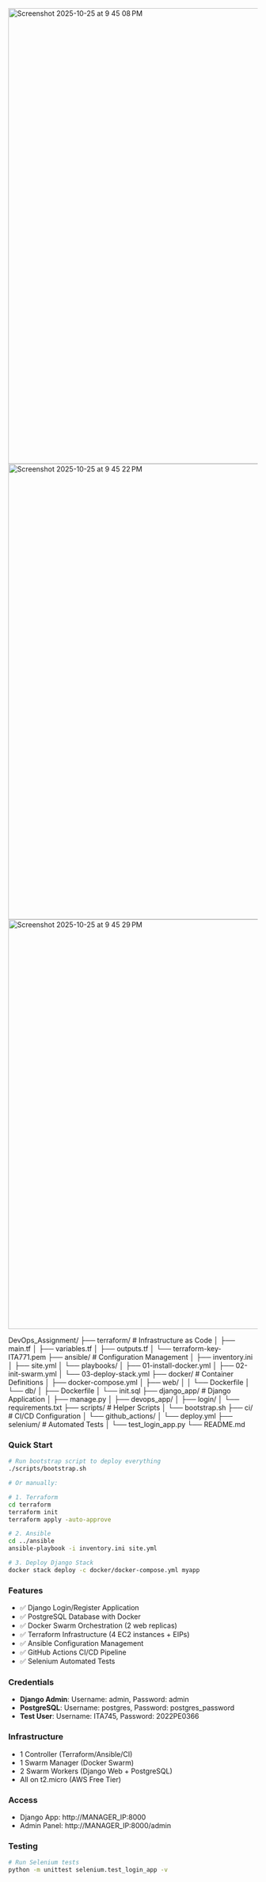 <img width="1470" height="920" alt="Screenshot 2025-10-25 at 9 45 08 PM" src="https://github.com/user-attachments/assets/4539e1ed-a3c9-48fc-a2d8-c6fbfbf2e685" />
<img width="1470" height="920" alt="Screenshot 2025-10-25 at 9 45 22 PM" src="https://github.com/user-attachments/assets/cb460f30-9464-4977-a766-3d6fefcd4523" />
<img width="1444" height="827" alt="Screenshot 2025-10-25 at 9 45 29 PM" src="https://github.com/user-attachments/assets/06d264dc-4d4b-4e88-ad54-10ed40fef4f1" />

DevOps_Assignment/
├── terraform/           # Infrastructure as Code
│   ├── main.tf
│   ├── variables.tf
│   ├── outputs.tf
│   └── terraform-key-ITA771.pem
├── ansible/            # Configuration Management
│   ├── inventory.ini
│   ├── site.yml
│   └── playbooks/
│       ├── 01-install-docker.yml
│       ├── 02-init-swarm.yml
│       └── 03-deploy-stack.yml
├── docker/            # Container Definitions
│   ├── docker-compose.yml
│   ├── web/
│   │   └── Dockerfile
│   └── db/
│       ├── Dockerfile
│       └── init.sql
├── django_app/        # Django Application
│   ├── manage.py
│   ├── devops_app/
│   ├── login/
│   └── requirements.txt
├── scripts/           # Helper Scripts
│   └── bootstrap.sh
├── ci/               # CI/CD Configuration
│   └── github_actions/
│       └── deploy.yml
├── selenium/         # Automated Tests
│   └── test_login_app.py
└── README.md

### Quick Start
```bash
# Run bootstrap script to deploy everything
./scripts/bootstrap.sh

# Or manually:

# 1. Terraform
cd terraform
terraform init
terraform apply -auto-approve

# 2. Ansible
cd ../ansible
ansible-playbook -i inventory.ini site.yml

# 3. Deploy Django Stack
docker stack deploy -c docker/docker-compose.yml myapp
```

### Features

- ✅ Django Login/Register Application
- ✅ PostgreSQL Database with Docker
- ✅ Docker Swarm Orchestration (2 web replicas)
- ✅ Terraform Infrastructure (4 EC2 instances + EIPs)
- ✅ Ansible Configuration Management
- ✅ GitHub Actions CI/CD Pipeline
- ✅ Selenium Automated Tests

### Credentials

- **Django Admin**: Username: admin, Password: admin
- **PostgreSQL**: Username: postgres, Password: postgres_password
- **Test User**: Username: ITA745, Password: 2022PE0366

### Infrastructure

- 1 Controller (Terraform/Ansible/CI)
- 1 Swarm Manager (Docker Swarm)
- 2 Swarm Workers (Django Web + PostgreSQL)
- All on t2.micro (AWS Free Tier)

### Access

- Django App: http://MANAGER_IP:8000
- Admin Panel: http://MANAGER_IP:8000/admin

### Testing
```bash
# Run Selenium tests
python -m unittest selenium.test_login_app -v
```
